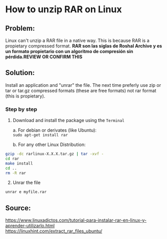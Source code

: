 # How to unzip RAR on Linux

## Problem:
Linux can't unzip a RAR file in a native way. This is because RAR is a propietary compressed format.
**RAR son las siglas de Roshal Archive y es un formato propietario con un algoritmo de compresión sin pérdida.REVIEW OR CONFIRM THIS**

## Solution:
Install an application and "unrar" the file.
The next time preferly use zip or tar or tar.gz compressed formats (these are free formats) not rar format (this is propietary).

### Step by step
1. Download and install the package using the ```Terminal```

    a. For debian or derivates (like Ubuntu):\
```sudo apt-get install rar```

    b. For any other Linux Distribution:
```bash
gzip -dc rarlinux-X.X.X.tar.gz | tar -xvf -
cd rar
make install
cd ..
rm -R rar
```

2. Unrar the file
```bash
unrar e myfile.rar
```


## Source:
<https://www.linuxadictos.com/tutorial-para-instalar-rar-en-linux-y-aprender-utilizarlo.html>  
<https://linuxhint.com/extract_rar_files_ubuntu/>